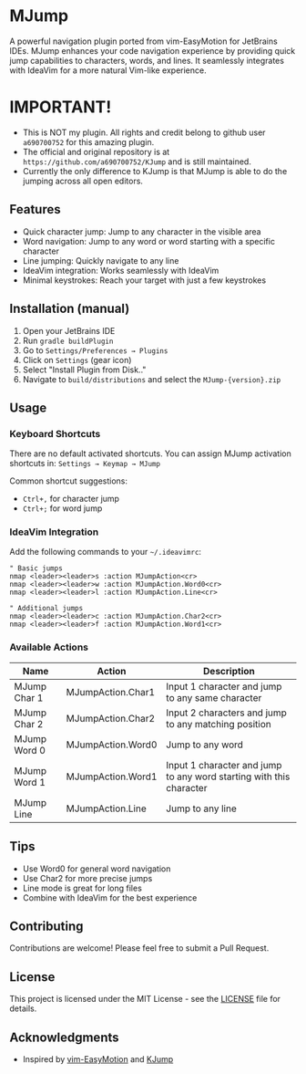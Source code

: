 # MJump

<!-- Plugin description -->
A powerful navigation plugin ported from vim-EasyMotion for JetBrains IDEs. MJump enhances your code navigation experience by providing quick jump capabilities to characters, words, and lines. It seamlessly integrates with IdeaVim for a more natural Vim-like experience.

[//]: # ([![Build]&#40;https://github.com/metepg/MJump/workflows/Build/badge.svg&#41;]&#40;https://github.com/a690700752/MJump/actions/workflows/build.yml&#41;)

[//]: # ([![Version]&#40;https://img.shields.io/jetbrains/plugin/v/15097-MJump.svg&#41;]&#40;https://plugins.jetbrains.com/plugin/15097-MJump&#41;)

[//]: # ([![Downloads]&#40;https://img.shields.io/jetbrains/plugin/d/15097-MJump.svg&#41;]&#40;https://plugins.jetbrains.com/plugin/15097-MJump&#41;)

# IMPORTANT!
- This is NOT my plugin. All rights and credit belong to github user `a690700752` for this amazing plugin.
- The official and original repository is at `https://github.com/a690700752/KJump` and is still maintained.
- Currently the only difference to KJump is that MJump is able to do the jumping across all open editors.

## Features

- Quick character jump: Jump to any character in the visible area
- Word navigation: Jump to any word or word starting with a specific character
- Line jumping: Quickly navigate to any line
- IdeaVim integration: Works seamlessly with IdeaVim
- Minimal keystrokes: Reach your target with just a few keystrokes

## Installation (manual)

1. Open your JetBrains IDE
2. Run `gradle buildPlugin`
3. Go to `Settings/Preferences → Plugins`
4. Click on `Settings` (gear icon)
5. Select "Install Plugin from Disk.."
6. Navigate to `build/distributions` and select the `MJump-{version}.zip`

## Usage

### Keyboard Shortcuts
There are no default activated shortcuts. You can assign MJump activation shortcuts in:
`Settings → Keymap → MJump`

Common shortcut suggestions:
- `Ctrl+,` for character jump
- `Ctrl+;` for word jump

### IdeaVim Integration
Add the following commands to your `~/.ideavimrc`:

```vimrc
" Basic jumps
nmap <leader><leader>s :action MJumpAction<cr>
nmap <leader><leader>w :action MJumpAction.Word0<cr>
nmap <leader><leader>l :action MJumpAction.Line<cr>

" Additional jumps
nmap <leader><leader>c :action MJumpAction.Char2<cr>
nmap <leader><leader>f :action MJumpAction.Word1<cr>
```

### Available Actions

| Name                | Action                  | Description                                                                        |
|---------------------|-------------------------|------------------------------------------------------------------------------------|
| MJump Char 1        | MJumpAction.Char1       | Input 1 character and jump to any same character                                   |
| MJump Char 2        | MJumpAction.Char2       | Input 2 characters and jump to any matching position                               |
| MJump Word 0        | MJumpAction.Word0       | Jump to any word                                                                   |
| MJump Word 1        | MJumpAction.Word1       | Input 1 character and jump to any word starting with this character                |
| MJump Line          | MJumpAction.Line        | Jump to any line                                                                   |

<!-- Plugin description end -->

## Tips
- Use Word0 for general word navigation
- Use Char2 for more precise jumps
- Line mode is great for long files
- Combine with IdeaVim for the best experience

## Contributing

Contributions are welcome! Please feel free to submit a Pull Request.

## License

This project is licensed under the MIT License - see the [LICENSE](LICENSE) file for details.

## Acknowledgments

- Inspired by [vim-EasyMotion](https://github.com/easymotion/vim-easymotion) and [KJump](https://github.com/easymotion/vim-easymotion)